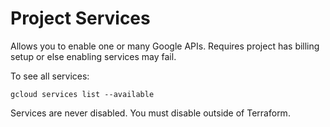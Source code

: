 # Project Services

Allows you to enable one or many Google APIs. Requires project has billing setup or else enabling services may fail.

To see all services:
```shell
gcloud services list --available
```

Services are never disabled. You must disable outside of Terraform.
